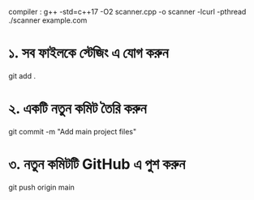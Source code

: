 compiler : g++ -std=c++17 -O2 scanner.cpp -o scanner -lcurl -pthread <br>
./scanner example.com

# ১. সব ফাইলকে স্টেজিং এ যোগ করুন
git add .

# ২. একটি নতুন কমিট তৈরি করুন
git commit -m "Add main project files"

# ৩. নতুন কমিটটি GitHub এ পুশ করুন
git push origin main
